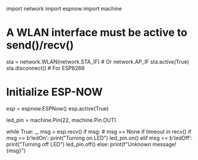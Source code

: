 import network
import espnow
import machine

# A WLAN interface must be active to send()/recv()
sta = network.WLAN(network.STA_IF)  # Or network.AP_IF
sta.active(True)
sta.disconnect()      # For ESP8266

# Initialize ESP-NOW
esp = espnow.ESPNow()
esp.active(True)

led_pin = machine.Pin(22, machine.Pin.OUT)

while True:
    _, msg = esp.recv()
    if msg:             # msg == None if timeout in recv()
        if msg == b'ledOn':
            print("Turning on LED")
            led_pin.on()
        elif msg == b'ledOff':
            print("Turning off LED")
            led_pin.off()
        else:
            print(f"Unknown message! {msg}")
